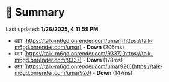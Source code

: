 # 📖 Summary
Last updated: **1/26/2025, 4:11:59 PM**

- `GET` [https://talk-m6gd.onrender.com/umar](https://talk-m6gd.onrender.com/umar) - **Down** (206ms)
- `GET` [https://talk-m6gd.onrender.com/9337](https://talk-m6gd.onrender.com/9337) - **Down** (178ms)
- `GET` [https://talk-m6gd.onrender.com/umar920](https://talk-m6gd.onrender.com/umar920) - **Down** (147ms)
